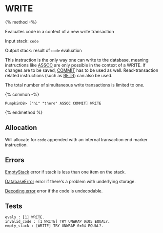 # WRITE

{% method -%}

Evaluates code in a context of a new write transaction

Input stack: `code`

Output stack: result of `code` evaluation

This instruction is the only way one can write to the database, meaning
instructions like [ASSOC](ASSOC.md) are only possible in the context of
a WRITE. If changes are to be saved, [COMMIT](COMMIT.md) has to be
used as well. Read-transaction related instructions (such as [RETR](RETR.md))
can also be used.

The total number of simultaneous write transactions is limited to one.

{% common -%}

```
PumpkinDB> ["hi" "there" ASSOC COMMIT] WRITE
```

{% endmethod %}

## Allocation

Will allocate for `code` appended with an internal transaction end
marker instruction.

## Errors

[EmptyStack](./errors/EmptyStack.md) error if stack is less than one item on the stack.

[DatabaseError](./errors/DatabaseError.md) error if there's a problem with underlying storage.

[Decoding error](./errors/DECODING.md) error if the code is undecodable.

## Tests

```test
evals : [1] WRITE.
invalid_code : [1 WRITE] TRY UNWRAP 0x05 EQUAL?.
empty_stack : [WRITE] TRY UNWRAP 0x04 EQUAL?.
```
